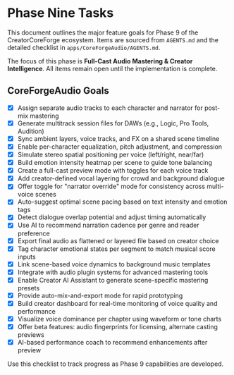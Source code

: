 # Phase Nine Tasks

This document outlines the major feature goals for Phase 9 of the CreatorCoreForge ecosystem. Items are sourced from `AGENTS.md` and the detailed checklist in `apps/CoreForgeAudio/AGENTS.md`.

The focus of this phase is **Full-Cast Audio Mastering & Creator Intelligence**. All items remain open until the implementation is complete.

## CoreForgeAudio Goals

- [x] Assign separate audio tracks to each character and narrator for post-mix mastering
- [x] Generate multitrack session files for DAWs (e.g., Logic, Pro Tools, Audition)
- [x] Sync ambient layers, voice tracks, and FX on a shared scene timeline
- [x] Enable per-character equalization, pitch adjustment, and compression
- [x] Simulate stereo spatial positioning per voice (left/right, near/far)
- [x] Build emotion intensity heatmap per scene to guide tone balancing
- [x] Create a full-cast preview mode with toggles for each voice track
- [x] Add creator-defined vocal layering for crowd and background dialogue
- [x] Offer toggle for "narrator override" mode for consistency across multi-voice scenes
- [x] Auto-suggest optimal scene pacing based on text intensity and emotion tags
- [x] Detect dialogue overlap potential and adjust timing automatically
- [x] Use AI to recommend narration cadence per genre and reader preference
- [x] Export final audio as flattened or layered file based on creator choice
- [x] Tag character emotional states per segment to match musical score inputs
- [x] Link scene-based voice dynamics to background music templates
- [x] Integrate with audio plugin systems for advanced mastering tools
- [x] Enable Creator AI Assistant to generate scene-specific mastering presets
- [x] Provide auto-mix-and-export mode for rapid prototyping
- [x] Build creator dashboard for real-time monitoring of voice quality and performance
- [x] Visualize voice dominance per chapter using waveform or tone charts
- [x] Offer beta features: audio fingerprints for licensing, alternate casting previews
- [x] AI-based performance coach to recommend enhancements after preview

Use this checklist to track progress as Phase 9 capabilities are developed.
